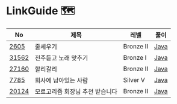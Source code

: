 # LinkGuide 🗺


| No | 제목 | 레벨 | 풀이 |
|----|------|------|--------|
| [2605](https://www.acmicpc.net/problem/2605) | 줄세우기 | Bronze II | [Java](https://github.com/hyeji111544/Algorithm/tree/main/DataStructures/problems/2605) |
| [31562](https://www.acmicpc.net/problem/31562) | 전주듣고 노래 맞추기 | Bronze I | [Java](https://github.com/hyeji111544/Algorithm/tree/main/DataStructures/problems/31562) |
| [27160](https://www.acmicpc.net/problem/27160)| 할리갈리 |Bronze II| [Java](https://github.com/hyeji111544/Algorithm/tree/main/DataStructures/problems/27160) |
|[7785](https://www.acmicpc.net/problem/7785)| 회사에 남아있는 사람 |Silver V| [Java](https://github.com/hyeji111544/Algorithm/tree/main/DataStructures/problems/7785)|
|[20124](https://www.acmicpc.net/problem/20124)| 모르고리즘 회장님 추천 받습니다 |Bronze II| [Java](https://github.com/hyeji111544/Algorithm/tree/main/DataStructures/problems/20124) |
